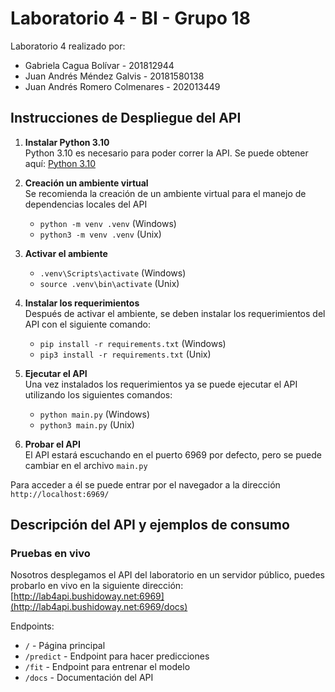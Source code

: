 # Laboratorio 4 - BI - Grupo 18
Laboratorio 4 realizado por:
- Gabriela Cagua Bolívar - 201812944
- Juan Andrés Méndez Galvis -  20181580138
- Juan Andrés Romero Colmenares - 202013449

## Instrucciones de Despliegue del API

1. **Instalar Python 3.10**  
Python 3.10 es necesario para poder correr la API. Se puede obtener aquí: [Python 3.10](https://www.python.org/downloads/release/python-3108/)

2. **Creación un ambiente virtual**  
Se recomienda la creación de un ambiente virtual para el manejo de dependencias locales del API  
    - `python -m venv .venv` (Windows)
    - `python3 -m venv .venv` (Unix)

3. **Activar el ambiente**

    - `.venv\Scripts\activate` (Windows)
    - `source .venv\bin\activate` (Unix)

4. **Instalar los requerimientos**  
Después de activar el ambiente, se deben instalar los requerimientos del API con el siguiente comando:
    - `pip install -r requirements.txt` (Windows)
    - `pip3 install -r requirements.txt` (Unix)

5. **Ejecutar el API**  
Una vez instalados los requerimientos ya se puede ejecutar el API utilizando los siguientes comandos:
    - `python main.py` (Windows)
    - `python3 main.py` (Unix)

6. **Probar el API**  
El API estará escuchando en el puerto 6969 por defecto, pero se puede cambiar en el archivo `main.py`

Para acceder a él se puede entrar por el navegador a la dirección `http://localhost:6969/`

## Descripción del API y ejemplos de consumo

### Pruebas en vivo
Nosotros desplegamos el API del laboratorio en un servidor público, puedes probarlo en vivo en la siguiente dirección: [http://lab4api.bushidoway.net:6969](http://lab4api.bushidoway.net:6969/docs)

Endpoints:
- `/` - Página principal
- `/predict` - Endpoint para hacer predicciones
- `/fit` - Endpoint para entrenar el modelo
- `/docs` - Documentación del API
